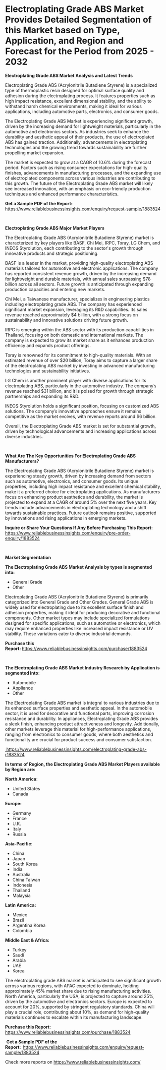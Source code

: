 <p><h1>Electroplating Grade ABS Market Provides Detailed Segmentation of this Market based on Type, Application, and Region and Forecast for the Period from 2025 - 2032</h1></p><p><strong>Electroplating Grade ABS Market Analysis and Latest Trends</strong></p>
<p><p>Electroplating Grade ABS (Acrylonitrile Butadiene Styrene) is a specialized type of thermoplastic resin designed for optimal surface quality and adhesion during the electroplating process. It features properties such as high impact resistance, excellent dimensional stability, and the ability to withstand harsh chemical environments, making it ideal for various applications, including automotive parts, electronics, and consumer goods.</p><p>The Electroplating Grade ABS Market is experiencing significant growth, driven by the increasing demand for lightweight materials, particularly in the automotive and electronics sectors. As industries seek to enhance the durability and aesthetic appeal of their products, the use of electroplated ABS has gained traction. Additionally, advancements in electroplating technologies and the growing trend towards sustainability are further propelling market expansion.</p><p>The market is expected to grow at a CAGR of 10.6% during the forecast period. Factors such as rising consumer expectations for high-quality finishes, advancements in manufacturing processes, and the expanding use of electroplated components across various industries are contributing to this growth. The future of the Electroplating Grade ABS market will likely see increased innovation, with an emphasis on eco-friendly production techniques and enhanced performance characteristics.</p></p>
<p><strong>Get a Sample PDF of the Report:&nbsp;</strong> <a href="https://www.reliablebusinessinsights.com/enquiry/request-sample/1883524?utm_campaign=2032&utm_medium=2&utm_source=Github&utm_content=ia&utm_term=04022025&utm_id=electroplating-grade-abs">https://www.reliablebusinessinsights.com/enquiry/request-sample/1883524</a></p>
<p>&nbsp;</p>
<p><strong>Electroplating Grade ABS Major Market Players</strong></p>
<p><p>The Electroplating Grade ABS (Acrylonitrile Butadiene Styrene) market is characterized by key players like BASF, Chi Mei, IRPC, Toray, LG Chem, and INEOS Styrolution, each contributing to the sector's growth through innovative products and strategic positioning.</p><p>BASF is a leader in the market, providing high-quality electroplating ABS materials tailored for automotive and electronic applications. The company has reported consistent revenue growth, driven by the increasing demand for lightweight and durable materials, with annual sales surpassing $78 billion across all sectors. Future growth is anticipated through expanding production capacities and entering new markets.</p><p>Chi Mei, a Taiwanese manufacturer, specializes in engineering plastics including electroplating grade ABS. The company has experienced significant market expansion, leveraging its R&D capabilities. Its sales revenue reached approximately $4 billion, with a strong focus on sustainability and innovative solutions driving future growth.</p><p>IRPC is emerging within the ABS sector with its production capabilities in Thailand, focusing on both domestic and international markets. The company is expected to grow its market share as it enhances production efficiency and expands product offerings.</p><p>Toray is renowned for its commitment to high-quality materials. With an estimated revenue of over $20 billion, Toray aims to capture a larger share of the electroplating ABS market by investing in advanced manufacturing technologies and sustainability initiatives.</p><p>LG Chem is another prominent player with diverse applications for its electroplating ABS, particularly in the automotive industry. The company’s revenue reached $31 billion, and it is poised for growth through strategic partnerships and expanding its R&D.</p><p>INEOS Styrolution holds a significant position, focusing on customized ABS solutions. The company’s innovative approaches ensure it remains competitive as the market evolves, with revenue reports around $6 billion.</p><p>Overall, the Electroplating Grade ABS market is set for substantial growth, driven by technological advancements and increasing applications across diverse industries.</p></p>
<p>&nbsp;</p>
<p><strong>What Are The Key Opportunities For Electroplating Grade ABS Manufacturers?</strong></p>
<p><p>The Electroplating Grade ABS (Acrylonitrile Butadiene Styrene) market is experiencing steady growth, driven by increasing demand from sectors such as automotive, electronics, and consumer goods. Its unique properties, including high impact resistance and excellent chemical stability, make it a preferred choice for electroplating applications. As manufacturers focus on enhancing product aesthetics and durability, the market is projected to expand at a CAGR of around 5% over the next five years. Key trends include advancements in electroplating technology and a shift towards sustainable practices. Future outlook remains positive, supported by innovations and rising applications in emerging markets.</p></p>
<p><strong>Inquire or Share Your Questions If Any Before Purchasing This Report:</strong> <a href="https://www.reliablebusinessinsights.com/enquiry/pre-order-enquiry/1883524?utm_campaign=2032&utm_medium=2&utm_source=Github&utm_content=ia&utm_term=04022025&utm_id=electroplating-grade-abs">https://www.reliablebusinessinsights.com/enquiry/pre-order-enquiry/1883524</a></p>
<p>&nbsp;</p>
<p><strong>Market Segmentation</strong></p>
<p><strong>The Electroplating Grade ABS Market Analysis by types is segmented into:</strong></p>
<p><ul><li>General Grade</li><li>Other</li></ul></p>
<p><p>Electroplating Grade ABS (Acrylonitrile Butadiene Styrene) is primarily categorized into General Grade and Other Grades. General Grade ABS is widely used for electroplating due to its excellent surface finish and adhesion properties, making it ideal for producing decorative and functional components. Other market types may include specialized formulations designed for specific applications, such as automotive or electronics, which may require enhanced properties like increased impact resistance or UV stability. These variations cater to diverse industrial demands.</p></p>
<p><strong>Purchase this Report:&nbsp;</strong><a href="https://www.reliablebusinessinsights.com/purchase/1883524?utm_campaign=2032&utm_medium=2&utm_source=Github&utm_content=ia&utm_term=04022025&utm_id=electroplating-grade-abs">https://www.reliablebusinessinsights.com/purchase/1883524</a></p>
<p>&nbsp;</p>
<p><strong>The Electroplating Grade ABS Market Industry Research by Application is segmented into:</strong></p>
<p><ul><li>Automobile</li><li>Appliance</li><li>Other</li></ul></p>
<p><p>The Electroplating Grade ABS market is integral to various industries due to its enhanced surface properties and aesthetic appeal. In the automobile sector, it is used for decorative and functional parts, improving corrosion resistance and durability. In appliances, Electroplating Grade ABS provides a sleek finish, enhancing product attractiveness and longevity. Additionally, other markets leverage this material for high-performance applications, ranging from electronics to consumer goods, where both aesthetics and functionality are crucial for product success and consumer satisfaction.</p></p>
<p><a href="https://www.reliablebusinessinsights.com/electroplating-grade-abs-r1883524?utm_campaign=2032&utm_medium=2&utm_source=Github&utm_content=ia&utm_term=04022025&utm_id=electroplating-grade-abs">&nbsp;https://www.reliablebusinessinsights.com/electroplating-grade-abs-r1883524</a></p>
<p><strong>In terms of Region, the Electroplating Grade ABS Market Players available by Region are:</strong></p>
<p>
    <p> <strong> North America: </strong>
        <ul>
            <li>United States</li>
            <li>Canada</li>
        </ul>
        </p> 
    <p> <strong> Europe: </strong>
        <ul>
            <li>Germany</li>
            <li>France</li>
            <li>U.K.</li>
            <li>Italy</li>
            <li>Russia</li>
        </ul>
        </p> 
    <p> <strong> Asia-Pacific: </strong>
        <ul>
            <li>China</li>
            <li>Japan</li>
            <li>South Korea</li>
            <li>India</li>
            <li>Australia</li>
            <li>China Taiwan</li>
            <li>Indonesia</li>
            <li>Thailand</li>
            <li>Malaysia</li>
        </ul>
        </p> 
    <p> <strong> Latin America: </strong>
        <ul>
            <li>Mexico</li>
            <li>Brazil</li>
            <li>Argentina Korea</li>
            <li>Colombia</li>
        </ul>
        </p> 
    <p> <strong> Middle East & Africa: </strong>
        <ul>
            <li>Turkey</li>
            <li>Saudi</li>
            <li>Arabia</li>
            <li>UAE</li>
            <li>Korea</li>
        </ul>
    </p>
    </p>
<p><p>The electroplating grade ABS market is anticipated to see significant growth across various regions, with APAC expected to dominate, holding approximately 45% market share due to rising manufacturing activities. North America, particularly the USA, is projected to capture around 25%, driven by the automotive and electronics sectors. Europe is expected to account for 20%, supported by stringent regulatory standards. China will play a crucial role, contributing about 10%, as demand for high-quality materials continues to escalate within its manufacturing landscape.</p></p>
<p><strong>Purchase this Report: </strong><a href="https://www.reliablebusinessinsights.com/purchase/1883524?utm_campaign=2032&utm_medium=2&utm_source=Github&utm_content=ia&utm_term=04022025&utm_id=electroplating-grade-abs">https://www.reliablebusinessinsights.com/purchase/1883524</a></p>
<p>&nbsp;<strong>Get a Sample PDF of the Report:&nbsp;&nbsp;</strong><a href="https://www.reliablebusinessinsights.com/enquiry/request-sample/1883524?utm_campaign=2032&utm_medium=2&utm_source=Github&utm_content=ia&utm_term=04022025&utm_id=electroplating-grade-abs">https://www.reliablebusinessinsights.com/enquiry/request-sample/1883524</a></p>
<p><strong></strong></p>
<p>Check more reports on <a href="https://www.reliablebusinessinsights.com/?utm_campaign=2032&utm_medium=2&utm_source=Github&utm_content=ia&utm_term=04022025&utm_id=electroplating-grade-abs">https://www.reliablebusinessinsights.com/</a></p>